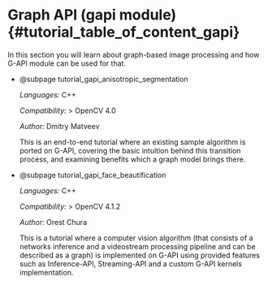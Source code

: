 # Graph API (gapi module) {#tutorial_table_of_content_gapi}

In this section you will learn about graph-based image processing and
how G-API module can be used for that.

- @subpage tutorial_gapi_anisotropic_segmentation

    *Languages:* C++

    *Compatibility:* \> OpenCV 4.0

    *Author:* Dmitry Matveev

    This is an end-to-end tutorial where an existing sample algorithm
    is ported on G-API, covering the basic intuition behind this
    transition process, and examining benefits which a graph model
    brings there.

- @subpage tutorial_gapi_face_beautification

    *Languages:* C++

    *Compatibility:* \> OpenCV 4.1.2

    *Author:* Orest Chura

    This is a tutorial where a computer vision algorithm (that consists of a networks
    inference and a videostream processing pipeline and can be described as a graph)
    is implemented on G-API using provided features such as Inference-API, Streaming-API and
    a custom G-API kernels implementation.
